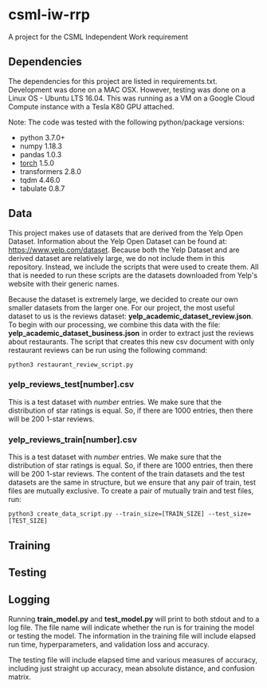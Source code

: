 # csml-iw-rrp
A project for the CSML Independent Work requirement

## Dependencies

The dependencies for this project are listed in requirements.txt. Development was done on a MAC OSX. However, testing was done on a Linux OS - Ubuntu LTS 16.04. This was running as a VM on a Google Cloud Compute instance with a Tesla K80 GPU attached.

Note: The code was tested with the following python/package versions:

- python 3.7.0+
- numpy 1.18.3
- pandas 1.0.3
- [torch](https://github.com/pytorch/pytorch) 1.5.0
- transformers 2.8.0
- tqdm 4.46.0
- tabulate 0.8.7

## Data

This project makes use of datasets that are derived from the Yelp Open Dataset. Information about the Yelp Open Dataset can be found at: https://www.yelp.com/dataset. Because both the Yelp Dataset and are derived dataset are relatively large, we do not include them in this repository. Instead, we include the scripts that were used to create them. All that is needed to run these scripts are the datasets downloaded from Yelp's website with their generic names.

Because the dataset is extremely large, we decided to create our own smaller datasets from the larger one. For our project, the most useful dataset to us is the reviews dataset: **yelp_academic_dataset_review.json**. To begin with our processing, we combine this data with the file: **yelp_academic_dataset_business.json** in order to extract just the reviews about restaurants. The script that creates this new csv document with only restaurant reviews can be run using the following command:

`python3 restaurant_review_script.py`

### yelp_reviews_test[number].csv

This is a test dataset with *number* entries. We make sure that the distribution of star ratings is equal. So, if there are 1000 entries, then there will be 200 1-star reviews.

### yelp_reviews_train[number].csv

This is a test dataset with *number* entries. We make sure that the distribution of star ratings is equal. So, if there are 1000 entries, then there will be 200 1-star reviews. The content of the train datasets and the test datasets are the same in structure, but we ensure that any pair of train, test files are mutually exclusive. To create a pair  of mutually train and test files, run:

`python3 create_data_script.py --train_size=[TRAIN_SIZE] --test_size=[TEST_SIZE]`

## Training

## Testing

## Logging

Running **train_model.py** and **test_model.py** will print to both stdout and to a log file. The file name will indicate whether the run is for training the model or testing the model. The information in the training file will include elapsed run time, hyperparameters, and validation loss and accuracy.

The testing file will include elapsed time and various measures of accuracy, including just straight up accuracy, mean absolute distance, and confusion matrix.

